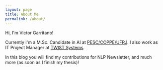 ```yaml
---
layout: page
title: About Me
permalink: /about/
---
```


Hi, I'm Victor Garritano!

Currently I'm a M.Sc. Candidate in AI at [PESC/COPPE/UFRJ](https://www.cos.ufrj.br/index.php/en/). I also work as IT Project Manager at [TWIST Systems](https://www.twist.systems/en/).

In this blog you will find my contributions for NLP Newsletter, and much more (as soon as I finish my thesis)!
